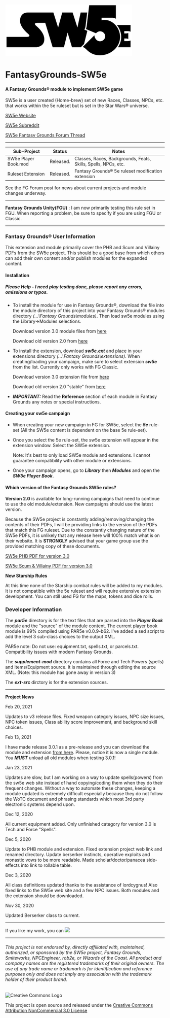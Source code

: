 ![alt text](https://github.com/BeeGrinder/FantasyGrounds-SW5e/blob/master/SW5EBW.png "SW5e")
# FantasyGrounds-SW5e
#### A Fantasy Grounds&reg; module to implement SW5e game

SW5e is a user created (Home-brew) set of new Races, Classes, NPCs, etc. that works within the 5e ruleset but is set in the Star Wars&reg; universe.

[SW5e Website](https://sw5e.com/)

[SW5e Subreddit](https://www.reddit.com/r/sw5e/)

[SW5e Fantasy Grounds Forum Thread](https://www.fantasygrounds.com/forums/showthread.php?47628-SW5e-a-star-wars-home-brew-on-the-5e-rule-set)

---

|Sub-Project | Status | Notes |
| --- | --- | -- |
|SW5e Player Book.mod | Released. | Classes, Races, Backgrounds, Feats, Skills, Spells, NPCs, etc.|
|Ruleset Extension | Released. | Fantasy Grounds&reg; 5e ruleset modification extension |

See the FG Forum post for news about current projects and module changes underway.

---

__Fantasy Grounds Unity(FGU)__ : I am now primarily testing this rule set in FGU.  When reporting a problem, be sure to specify if you are using FGU or Classic.

---

### Fantasy Grounds&reg; User Information

This extension and module primarily cover the PHB and Scum and Villainy PDFs from the SW5e project.  This should be a good base from which others can add their own content and/or publish modules for the expanded content.

#### Installation
##### Please Help - I need play testing done, please report any errors, omissions or typos.

* To install the module for use in Fantasy Grounds&reg;, download the file into the module directory of this project into your Fantasy Grounds&reg; modules directory *(...\Fantasy Grounds\modules)*.  Then load sw5e modules using the Library->Modules selections.

   Download version 3.0 module files from [here](https://github.com/BeeGrinder/FantasyGrounds-SW5e/releases/tag/v3.0.5)

   Download old version 2.0 from [here](https://github.com/BeeGrinder/FantasyGrounds-SW5e/releases/tag/2.0.0)

* To install the extension, download *__sw5e.ext__* and place in your extensions directory *(...\Fantasy Grounds\extensions)*. When creating/loading your campaign, make sure to select extension *__sw5e__* from the list.  Currently only works with FG Classic.

   Download version 3.0 extension file from [here](https://github.com/BeeGrinder/FantasyGrounds-SW5e/releases/tag/v3.0.5)

   Download old version 2.0 "stable" from [here](https://github.com/BeeGrinder/FantasyGrounds-SW5e/releases/tag/2.0.0)

* __*IMPORTANT:*__ Read the __Reference__ section of each module in Fantasy Grounds any notes or special instructions.

#### Creating your sw5e campaign

* When creating your new campaign in FG for SW5e, select the *__5e__* rule-set (All the SW5e content is dependent on the base 5e rule-set).
* Once you select the 5e rule-set, the sw5e extension will appear in the extension window.  Select the SW5e extension.

  Note: It's best to only load SW5e module and extensions. I cannot guarantee compatibility with other module or extensions.
* Once your campaign opens, go to *__Library__* then *__Modules__* and open the *__SW5e Player Book__*.

#### Which version of the Fantasy Grounds SW5e rules?

__Version 2.0__ is available for long-running campaigns that need to continue to use the old module/extension.  New campaigns should use the latest version.

Because the SW5e project is constantly adding/removing/changing the contents of their PDFs, I will be providing links to the version of the PDFs that match this FG ruleset.
Due to the constantly changing nature of the SW5e PDFs, it is unlikely that any release here will 100% match what is on their website. It is __STRONGLY__ advised that your game group use the provided matching copy of these documents.

[SW5e PHB PDF for version 3.0](https://mega.nz/file/2IEH1awA#NvlThnx4ZwxsvWNkpcIxXLDn5WfCRVV3hPKKeSsbXaE)

[SW5e Scum & Villainy PDF for version 3.0](https://mega.nz/file/TM8kVYaa#YcHsUUW5fi0CitCX_hQ1cXMLhZpqdKubP_PwCWzLvk4)


__New Starship Rules__

At this time none of the Starship combat rules will be added to my modules.  It is not compatible with the 5e ruleset and will require extensive extension development.  You can still used FG for the maps, tokens and dice rolls.

### Developer Information

The *__par5e__* directory is for the text files that are parsed into the *__Player Book__* module and the "source" of the module content. The current player book module is 99% compiled using PAR5e v0.0.9-b62.  I've added a sed script to add the level 3 sub-class choices to the output XML.

PAR5e note: Do not use: equipment.txt, spells.txt, or parcels.txt.  Compatibility issues with modern Fantasy Grounds.

The *__supplement-mod__* directory contains all Force and Tech Powers (spells) and Items/Equipment source.  It is maintained through editing the source XML. (Note: this module has gone away in version 3)

The *__ext-src__* dirctory is for the extension sources.

---

__Project News__

Feb 20, 2021

Updates to v3 release files.  Fixed weapon category issues, NPC size issues, NPC token issues, Class ability score improvement, and background skill choices.

Feb 13, 2021

I have made release 3.0.1 as a pre-release and you can download the module and extension [from here](https://github.com/BeeGrinder/FantasyGrounds-SW5e/releases/tag/v3.0.1).  Please, notice it is now a single module.  You *__MUST__* unload all old modules when testing 3.0.1!

Jan 23, 2021

Updates are slow, but I am working on a way to update spells(powers) from the sw5e web site instead of hand copying/coding them when they do their frequent changes.  Without a way to automate these changes, keeping a module updated is extremely difficult especially because they do not follow the WoTC document and phrasing standards which most 3rd party electronic systems depend upon.

Dec 12, 2020

All current equipment added.  Only unfinished category for version 3.0 is Tech and Force "Spells".

Dec 5, 2020

Update to PHB module and extension. Fixed extension project web link and renamed directory. Update berserker instincts, operative exploits and monastic vows to be more readable.  Made scholar/doctor/panacea side-effects into link to rollable table.

Dec 3, 2020

All class definitions updated thanks to the assistance of lordcygnus! Also fixed links to the SW5e web site and a few NPC issues.  Both modules and the extension should be downloaded.

Nov 30, 2020

Updated Berserker class to current.

---
If you like my work, you can [<img src="https://cdn.buymeacoffee.com/buttons/v2/default-yellow.png">](https://www.buymeacoffee.com/BeeGrinder)

---
###### This project is not endorsed by, directly affiliated with, maintained, authorized, or sponsored by the SW5e project, Fantasy Grounds, Smiteworks, NPCEngineer, rob2e, or Wizards of the Coast. All product and company names are the registered trademarks of their original owners. The use of any trade name or trademark is for identification and reference purposes only and does not imply any association with the trademark holder of their product brand.
![Creative Commons Logo](https://i.creativecommons.org/l/by-nc/3.0/us/88x31.png)

This project is open source and released under the [Creative Commons Attribution NonCommercial 3.0 License](http://creativecommons.org/licenses/by-nc/3.0/us/)
